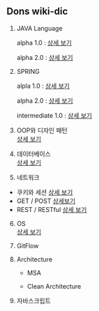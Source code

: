 ## Dons wiki-dic

1. JAVA Language  

    alpha 1.0 : [상세 보기](https://github.com/Donsworkout/techInterview/blob/master/java/java.md)

    alpha 2.0 : [상세 보기](https://github.com/Donsworkout/techInterview/blob/master/java/java_2.md)

2. SPRING  

    alpla 1.0 : [상세 보기](https://github.com/Donsworkout/techInterview/blob/master/spring/spring.md)

    alpha 2.0 : [상세 보기](https://github.com/Donsworkout/techInterview/blob/master/spring/spring_2.md)

    intermediate 1.0 : [상세 보기](https://github.com/Donsworkout/techInterview/blob/master/spring/spring_intermediate.md)

3. OOP와 디자인 패턴  
[상세 보기](https://github.com/Donsworkout/techInterview/blob/master/oop/oop.md)

4. 데이터베이스  
[상세 보기](https://github.com/Donsworkout/techInterview/blob/master/database/database.md)

5. 네트워크  
- 쿠키와 세션 [상세 보기](https://github.com/WeareSoft/tech-interview/blob/master/contents/network.md#%EC%BF%A0%ED%82%A4%EC%99%80-%EC%84%B8%EC%85%98)
- GET / POST [상세보기](https://github.com/WeareSoft/tech-interview/blob/master/contents/network.md#get-%EB%A9%94%EC%84%9C%EB%93%9C%EC%99%80-post-%EB%A9%94%EC%84%9C%EB%93%9C)
- REST / RESTful [상세 보기](https://github.com/WeareSoft/tech-interview/blob/master/contents/network.md#rest%EC%99%80-restful%EC%9D%98-%EA%B0%9C%EB%85%90)

6. OS   
[상세 보기](https://github.com/Donsworkout/techInterview/blob/master/os/os.md)

7. GitFlow

8. Architecture

    - MSA

    - Clean Architecture

9. 자바스크립트 